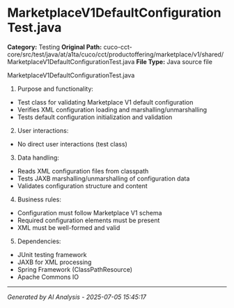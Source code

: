 # MarketplaceV1DefaultConfigurationTest.java

**Category:** Testing
**Original Path:** cuco-cct-core/src/test/java/at/a1ta/cuco/cct/productoffering/marketplace/v1/shared/MarketplaceV1DefaultConfigurationTest.java
**File Type:** Java source file

MarketplaceV1DefaultConfigurationTest.java
1. Purpose and functionality:
- Test class for validating Marketplace V1 default configuration
- Verifies XML configuration loading and marshalling/unmarshalling
- Tests default configuration initialization and validation

2. User interactions:
- No direct user interactions (test class)

3. Data handling:
- Reads XML configuration files from classpath
- Tests JAXB marshalling/unmarshalling of configuration data
- Validates configuration structure and content

4. Business rules:
- Configuration must follow Marketplace V1 schema
- Required configuration elements must be present
- XML must be well-formed and valid

5. Dependencies:
- JUnit testing framework
- JAXB for XML processing
- Spring Framework (ClassPathResource)
- Apache Commons IO

---
*Generated by AI Analysis - 2025-07-05 15:45:17*
